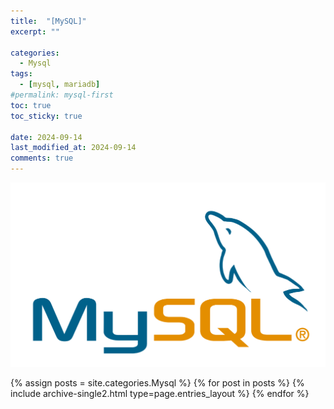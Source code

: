 ```yaml
---
title:  "[MySQL]"
excerpt: ""

categories:
  - Mysql
tags:
  - [mysql, mariadb]
#permalink: mysql-first
toc: true
toc_sticky: true
 
date: 2024-09-14
last_modified_at: 2024-09-14
comments: true
---
```

![](mysql/2024-09-13-mysql-first/2024-09-13-20-00-39.png)


{% assign posts = site.categories.Mysql %}
{% for post in posts %} {% include archive-single2.html type=page.entries_layout %} {% endfor %}